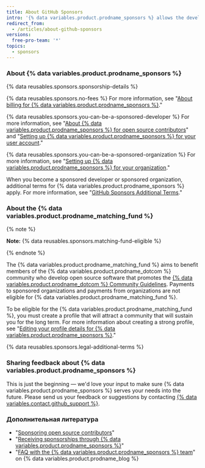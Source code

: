 ```yaml
---
title: About GitHub Sponsors
intro: '{% data variables.product.prodname_sponsors %} allows the developer community to financially support the people and organizations who design, build, and maintain the open source projects they depend on, directly on {% data variables.product.product_name %}.'
redirect_from:
  - /articles/about-github-sponsors
versions:
  free-pro-team: '*'
topics:
  - sponsors
---
```


### About {% data variables.product.prodname_sponsors %}

{% data reusables.sponsors.sponsorship-details %}

{% data reusables.sponsors.no-fees %} For more information, see "[About billing for {% data variables.product.prodname_sponsors %}](/articles/about-billing-for-github-sponsors)."

{% data reusables.sponsors.you-can-be-a-sponsored-developer %} For more information, see "[About {% data variables.product.prodname_sponsors %} for open source contributors](/github/supporting-the-open-source-community-with-github-sponsors/about-github-sponsors-for-open-source-contributors)" and "[Setting up {% data variables.product.prodname_sponsors %} for your user account](/github/supporting-the-open-source-community-with-github-sponsors/setting-up-github-sponsors-for-your-user-account)."

{% data reusables.sponsors.you-can-be-a-sponsored-organization %} For more information, see "[Setting up {% data variables.product.prodname_sponsors %} for your organization](/github/supporting-the-open-source-community-with-github-sponsors/setting-up-github-sponsors-for-your-organization)."

When you become a sponsored developer or sponsored organization, additional terms for {% data variables.product.prodname_sponsors %} apply. For more information, see "[GitHub Sponsors Additional Terms](/github/site-policy/github-sponsors-additional-terms)."

### About the {% data variables.product.prodname_matching_fund %}

{% note %}

**Note:** {% data reusables.sponsors.matching-fund-eligible %}

{% endnote %}

The {% data variables.product.prodname_matching_fund %} aims to benefit members of the {% data variables.product.prodname_dotcom %} community who develop open source software that promotes the [{% data variables.product.prodname_dotcom %} Community Guidelines](/github/site-policy/github-community-guidelines). Payments to sponsored organizations and payments from organizations are not eligible for {% data variables.product.prodname_matching_fund %}.

To be eligible for the {% data variables.product.prodname_matching_fund %}, you must create a profile that will attract a community that will sustain you for the long term. For more information about creating a strong profile, see "[Editing your profile details for {% data variables.product.prodname_sponsors %}](/github/supporting-the-open-source-community-with-github-sponsors/editing-your-profile-details-for-github-sponsors)."

{% data reusables.sponsors.legal-additional-terms %}

### Sharing feedback about {% data variables.product.prodname_sponsors %}

This is just the beginning — we'd love your input to make sure {% data variables.product.prodname_sponsors %} serves your needs into the future. Please send us your feedback or suggestions by contacting [{% data variables.contact.github_support %}](https://support.github.com/contact?form%5Bsubject%5D=GitHub+Sponsors).

### Дополнительная литература
- "[Sponsoring open source contributors](/github/supporting-the-open-source-community-with-github-sponsors/sponsoring-open-source-contributors)"
- "[Receiving sponsorships through {% data variables.product.prodname_sponsors %}](/github/supporting-the-open-source-community-with-github-sponsors/receiving-sponsorships-through-github-sponsors)"
- "[FAQ with the {% data variables.product.prodname_sponsors %} team](https://github.blog/2019-06-12-faq-with-the-github-sponsors-team/)" on {% data variables.product.prodname_blog %}
